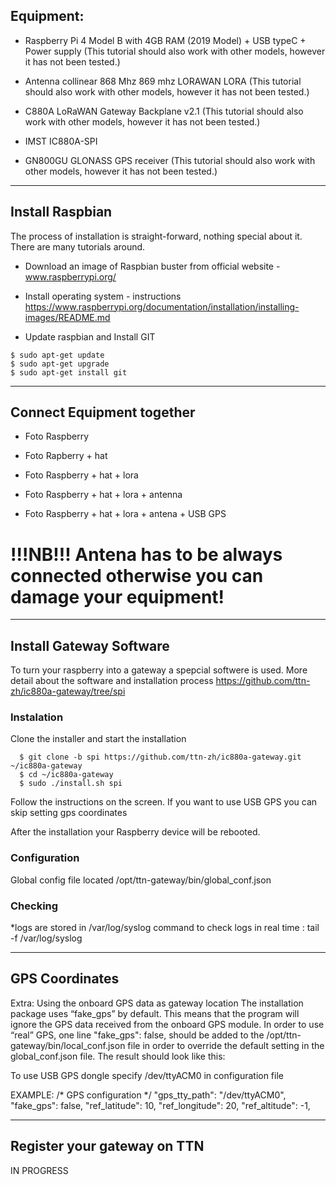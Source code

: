 ## Equipment: 

* Raspberry Pi 4 Model B with 4GB RAM (2019 Model) + USB typeC + Power supply
(This tutorial should also work with other models, however it has not been tested.)

* Antenna collinear 868 Mhz 869 mhz LORAWAN LORA
(This tutorial should also work with other models, however it has not been tested.)

* C880A LoRaWAN Gateway Backplane v2.1
(This tutorial should also work with other models, however it has not been tested.)

* IMST IC880A-SPI 

* GN800GU GLONASS GPS receiver 
(This tutorial should also work with other models, however it has not been tested.)

***

## Install Raspbian
The process of installation is straight-forward, nothing special about it. There are many tutorials around.
 
* Download an image of Raspbian buster from official website - www.raspberrypi.org/

* Install operating system - instructions https://www.raspberrypi.org/documentation/installation/installing-images/README.md

* Update raspbian and Install GIT 

```console
$ sudo apt-get update
$ sudo apt-get upgrade
$ sudo apt-get install git
```
***

## Connect Equipment together

* Foto Raspberry

* Foto Rapberry + hat

* Foto Raspberry + hat + lora

* Foto Raspberry + hat + lora + antenna

* Foto Raspberry + hat + lora + antena + USB GPS

# !!!NB!!! Antena has to be always connected otherwise you can damage your equipment!

***

## Install Gateway Software

To turn your raspberry into a gateway a spepcial softwere is used. More detail about the software and installation process https://github.com/ttn-zh/ic880a-gateway/tree/spi

### Instalation
Clone the installer and start the installation

```console
  $ git clone -b spi https://github.com/ttn-zh/ic880a-gateway.git ~/ic880a-gateway
  $ cd ~/ic880a-gateway
  $ sudo ./install.sh spi
```

Follow the instructions on the screen. If you want to use USB GPS you can skip setting gps coordinates

After the installation your Raspberry device will be rebooted.

### Configuration

Global config file located /opt/ttn-gateway/bin/global_conf.json



### Checking

*logs are stored in /var/log/syslog
command to check logs in real time : tail -f /var/log/syslog

***

## GPS Coordinates
Extra: Using the onboard GPS data as gateway location
The installation package uses “fake_gps” by default. This means that the program will ignore the GPS data received from the onboard GPS module. In order to use “real” GPS, one line  "fake_gps": false,  should be added to the /opt/ttn-gateway/bin/local_conf.json file in order to override the default setting in the global_conf.json file. The result should look like this:

To use USB GPS dongle specify /dev/ttyACM0 in configuration file

EXAMPLE: 
/* GPS configuration */
        "gps_tty_path": "/dev/ttyACM0",
        "fake_gps": false,
        "ref_latitude": 10,
        "ref_longitude": 20,
        "ref_altitude": -1,

***

## Register your gateway on TTN

IN PROGRESS